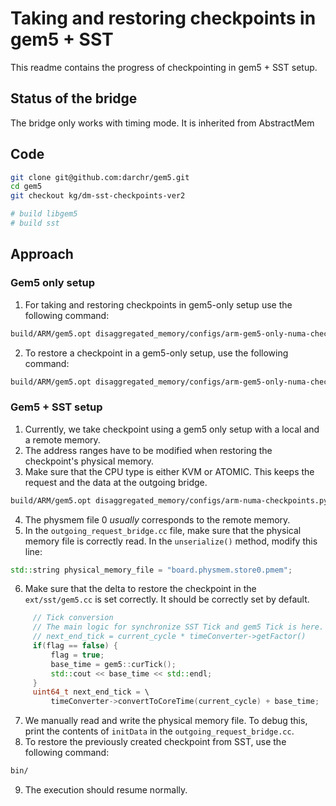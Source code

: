 # Taking and restoring checkpoints in gem5 + SST

This readme contains the progress of checkpointing in gem5 + SST setup.

## Status of the bridge

The bridge only works with timing mode.
It is inherited from AbstractMem

## Code

```sh
git clone git@github.com:darchr/gem5.git
cd gem5
git checkout kg/dm-sst-checkpoints-ver2

# build libgem5
# build sst
```

## Approach

### Gem5 only setup

1. For taking and restoring checkpoints in gem5-only setup use the following
   command:
```sh
build/ARM/gem5.opt disaggregated_memory/configs/arm-gem5-only-numa-checkpoints.py --take-ckpt=True --ckpt-file=<path/to/a/checkpoint/dir>
```
2. To restore a checkpoint in a gem5-only setup, use the following command:
```sh
build/ARM/gem5.opt disaggregated_memory/configs/arm-gem5-only-numa-checkpoints.py --take-ckpt=False --restore-ckpt=True --ckpt-file<path/to/a/checkpoint/dir>
```

### Gem5 + SST setup

1. Currently, we take checkpoint using a gem5 only setup with a local and a remote memory.
2. The address ranges have to be modified when restoring the checkpoint's physical memory.
3. Make sure that the CPU type is either KVM or ATOMIC. This keeps the request
   and the data at the outgoing bridge.
```sh
build/ARM/gem5.opt disaggregated_memory/configs/arm-numa-checkpoints.py --cpu-clock-rate 3GHz --instance 0 --cpu-type atomic --local-memory-size 2GiB --remote-memory-addr-range 4294967296,6442450944 --remote-memory-latency 750 --take-ckpt=True --ckpt-file=<path/to/a/checkpoint/dir>
```
4. The physmem file 0 *usually* corresponds to the remote memory.
5. In the `outgoing_request_bridge.cc` file, make sure that the physical memory
   file is correctly read. In the `unserialize()` method, modify this line:
```cpp
std::string physical_memory_file = "board.physmem.store0.pmem";
```
6. Make sure that the delta to restore the checkpoint in the `ext/sst/gem5.cc`
   is set correctly. It should be correctly set by default.
```cpp
     // Tick conversion
     // The main logic for synchronize SST Tick and gem5 Tick is here.
     // next_end_tick = current_cycle * timeConverter->getFactor()
     if(flag == false) {
         flag = true;
         base_time = gem5::curTick();
         std::cout << base_time << std::endl;
     }
     uint64_t next_end_tick = \
         timeConverter->convertToCoreTime(current_cycle) + base_time;
```
7. We manually read and write the physical memory file. To debug this, print
   the contents of `initData` in the `outgoing_request_bridge.cc`.
8. To restore the previously created checkpoint from SST, use the following
   command:
```sh
bin/
```
9. The execution should resume normally.

